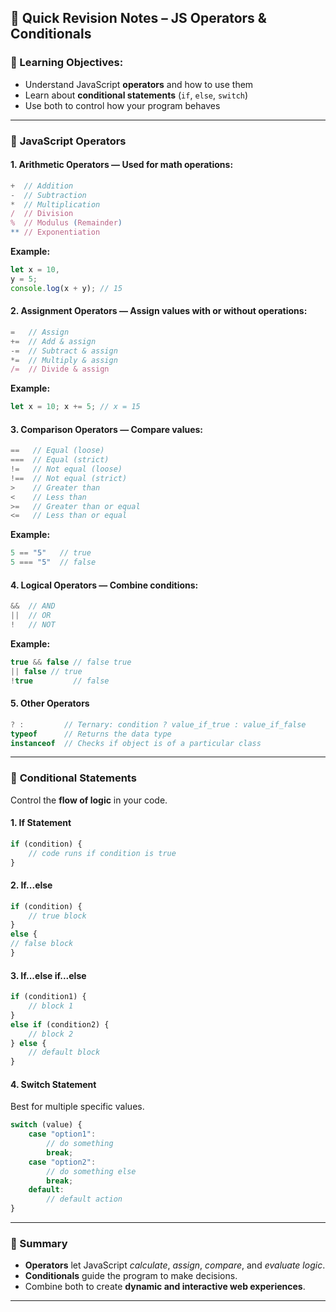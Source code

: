 ## 📘 **Quick Revision Notes – JS Operators & Conditionals**

### 🎯 Learning Objectives:

- Understand JavaScript **operators** and how to use them
- Learn about **conditional statements** (`if`, `else`, `switch`)
- Use both to control how your program behaves

---

### 🔢 **JavaScript Operators**

#### 1. **Arithmetic Operators** — Used for math operations:


```js
+  // Addition 
-  // Subtraction 
*  // Multiplication 
/  // Division 
%  // Modulus (Remainder) 
** // Exponentiation
```

**Example:**

```js
let x = 10, 
y = 5; 
console.log(x + y); // 15
```

#### 2. **Assignment Operators** — Assign values with or without operations:

```js
=   // Assign 
+=  // Add & assign 
-=  // Subtract & assign 
*=  // Multiply & assign 
/=  // Divide & assign
```

**Example:**

```js
let x = 10; x += 5; // x = 15
```

#### 3. **Comparison Operators** — Compare values:

```js
==   // Equal (loose) 
===  // Equal (strict) 
!=   // Not equal (loose) 
!==  // Not equal (strict) 
>    // Greater than 
<    // Less than 
>=   // Greater than or equal 
<=   // Less than or equal
```

**Example:**

```js
5 == "5"   // true 
5 === "5"  // false
```

#### 4. **Logical Operators** — Combine conditions:

```js
&&  // AND 
||  // OR 
!   // NOT
```

**Example:**

```js
true && false // false true 
|| false // true 
!true         // false
```

#### 5. **Other Operators**

```js
? :         // Ternary: condition ? value_if_true : value_if_false 
typeof      // Returns the data type 
instanceof  // Checks if object is of a particular class
```

---

### 🔁 **Conditional Statements**

Control the **flow of logic** in your code.

#### 1. **If Statement**

```js
if (condition) {   
	// code runs if condition is true 
}
```

#### 2. **If...else**

```js
if (condition) {   
	// true block 
} 
else {   
// false block 
}
```

#### 3. **If...else if...else**

```js
if (condition1) {   
	// block 1 
} 
else if (condition2) {   
	// block 2 
} else {   
	// default block 
}
```

#### 4. **Switch Statement**

Best for multiple specific values.

```js
switch (value) {   
	case "option1":     
		// do something     
		break;   
	case "option2":     
		// do something else     
		break;   
	default:     
		// default action 
}
```

---

### 🧠 Summary

- **Operators** let JavaScript _calculate_, _assign_, _compare_, and _evaluate logic_.
- **Conditionals** guide the program to make decisions.
- Combine both to create **dynamic and interactive web experiences**.

---